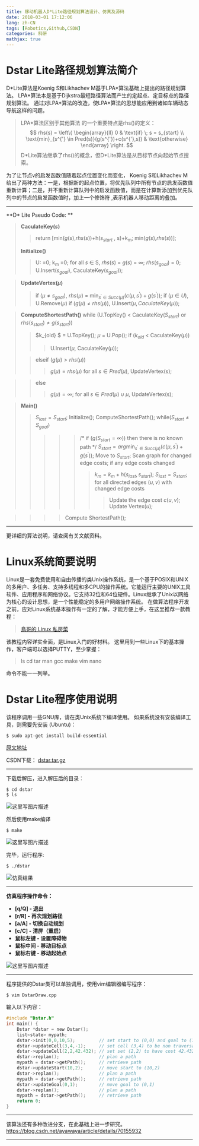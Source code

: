 ```yaml
---
title: 移动机器人D*Lite路径规划算法设计、仿真及源码
date: 2018-03-01 17:12:06
lang: zh-CN
tags: [Robotics,Github,CSDN]
categories: 科研
mathjax: true
---
```


# Dstar Lite路径规划算法简介
D\*Lite算法是Koenig S和Likhachev M基于LPA\*算法基础上提出的路径规划算法。 LPA\*算法本是基于Dijkstra最短路径算法而产生的定起点、定目标点的路径规划算法。 通过对LPA\*算法的改造，使LPA\*算法的思想能应用到诸如车辆动态导航这样的问题。 
> LPA\*算法区别于其他算法 的一个重要特点是rhs()的定义：
> $$
> rhs(s) = \left\{
>  \begin{array}{ll}
> 0 & \text{if} \; s = s_{start} \\
> \text{min}_{s^{'} \in Pred(s)}(g(s^{'})+c(s^{'},s)) & \text{otherwise}
> \end{array} 
> \right.
> $$
> D\*Lite算法继承了rhs()的概念，但D\*Lite算法是从目标节点向起始节点搜索。

<!-- more -->

为了让节点v的启发函数值随着起点位置变化而变化， Koenig S和Likhachev M给出了两种方法：一是，根据新的起点位置，将优先队列中所有节点的启发函数值重新计算；二是，并不重新计算队列中的启发函数值，而是在计算新添加到优先队列中的节点的启发函数值时，加上一个修饰符 ,表示机器人移动距离的叠加。
- - -
**D\* Lite Pseudo Code: **
> **CaculateKey(*s*)**
>> return [min(*g*(*s*),*rhs*(*s*))+h(*s*<sub>_start_</sub> , s)+k<sub>m</sub>; min(*g*(*s*),*rhs*(*s*))];
>
> __Initialize()__
> > U: =0;
> k<sub>m</sub> =0;
> for all *s* $\in$ S,  *rhs*(*s*) = *g*(*s*) = $\infty$;
> *rhs*(*s<sub>goal</sub>*) = 0;
> U.Insert(*s<sub>goal</sub>*), CaculateKey(*s<sub>goal</sub>*));

> __UpdateVertex$(\mu)$__
> >  if $(\mu \neq s_{goal})$, _rhs_$(\mu)$ = $\text{min}_{s^{'} \in Succ(\mu)}(c(\mu,s^{'})+g(s^{'}))$;
> if $(\mu \in U)$, U.Remove$(\mu)$
> if $(g(\mu) \neq rhs(\mu))$, U.Insert$(\mu, CaculateKey(\mu))$;

> **ComputeShortestPath()**
> while (U.TopKey() < CaculateKey($S_{start}$) or $rhs(s_{start}) \neq g(s_{start})$)
> > $k_{old} $ = U.TopKey();
> > $\mu$ = U.Pop();
> > if ($k_{old}$ < CaculateKey($\mu$))
> >
> > > U.Insert($\mu$, CaculateKey($\mu$));
>
> > elseif ($g(\mu) > rhs(\mu)$)
> >> $g(\mu) = rhs(\mu)$
> for all $s \in Pred(\mu)$, UpdateVertex(s);

>> else
>>> $g(\mu) = \infty$;
> for all $s \in Pred(\mu) \cup {\mu}$, UpdateVertex(s);

> **Main()**
> > $S_{last} = S_{start}$;
> > Initialize();
> > ComputeShortestPath();
> > while($S_{start} \neq S_{goal}$)
> > >>> /* if ($g(S_{start} =\infty)$) then there is no known path */
> > >>> $S_{start} = arg \text{min}_{s^{'} \in Succ(\mu)}(c(\mu,s^{'})+g(s^{'}))$;
> > >>> Move to $S_{start}$;
> > >>> Scan graph for changed edge costs;
> > >>> if any edge costs changed
> > >>>
> > >>> > $k_m = k_m + h(s_{last}, s_{start})$;
> > >>> $S_{last} = S_{start}$;
> > >>> for all directed edges $(u, v)$ with changed edge costs
> > >>> >> Update the edge cost $c(u, v)$;
> > >>> Update Vertex$(u)$;

>>>> Compute ShortestPath();

***
更详细的算法说明，请查阅有关文献资料。

<!-- more -->

# Linux系统简要说明
Linux是一套免费使用和自由传播的类Unix操作系统，是一个基于POSIX和UNIX的多用户、多任务、支持多线程和多CPU的操作系统。它能运行主要的UNIX工具软件、应用程序和网络协议。它支持32位和64位硬件。Linux继承了Unix以网络为核心的设计思想，是一个性能稳定的多用户网络操作系统。
在做算法程序开发之前，应对Linux系统基本操作有一定的了解，才能方便上手，在这里推荐一款教程：

> [鳥哥的 Linux 私房菜](http://linux.vbird.org)

该教程内容详实全面，是Linux入门的好材料。
这里用到一些Linux下的基本操作，客户端可以选择PUTTY，至少掌握：

> ls
> cd
> tar
> man
> gcc
> make
> vim
> nano

命令不能一一列举。

# Dstar Lite程序使用说明
该程序调用一些GNU库，请在类Unix系统下编译使用。
如果系统没有安装编译工具，则需要先安装 (Ubuntu)：

``` 
$ sudo apt-get install build-essential
```
[原文地址](http://blog.csdn.net/ayawaya/article/details/70155932)

CSDN下载：
[dstar.tar.gz](http://download.csdn.net/detail/ayawaya/9828088)

- - - ------------
下载后解压，进入解压后的目录：
``` 
$ cd dstar
$ ls
```
![这里写图片描述](http://img.blog.csdn.net/20170413133859594?watermark/2/text/aHR0cDovL2Jsb2cuY3Nkbi5uZXQvYXlhd2F5YQ==/font/5a6L5L2T/fontsize/400/fill/I0JBQkFCMA==/dissolve/70/gravity/SouthEast)

然后使用make编译
```
$ make
```
![这里写图片描述](http://img.blog.csdn.net/20170413133941198?watermark/2/text/aHR0cDovL2Jsb2cuY3Nkbi5uZXQvYXlhd2F5YQ==/font/5a6L5L2T/fontsize/400/fill/I0JBQkFCMA==/dissolve/70/gravity/SouthEast)

完毕，运行程序:
```
$ ./dstar
```
![仿真结果](http://img.blog.csdn.net/20170413134116089?watermark/2/text/aHR0cDovL2Jsb2cuY3Nkbi5uZXQvYXlhd2F5YQ==/font/5a6L5L2T/fontsize/400/fill/I0JBQkFCMA==/dissolve/70/gravity/SouthEast)

--------
**仿真程序操作命令：**

 - **[q/Q] - 退出**
 - **[r/R] - 再次规划路径**
 - **[a/A] - 切换自动规划**
 - **[c/C] - 清屏（重启）**
 - **鼠标左键 - 设置障碍物**
 - **鼠标中间 - 移动目标点**
 - **鼠标右键 - 移动起始点**

![这里写图片描述](http://img.blog.csdn.net/20170413140515101?watermark/2/text/aHR0cDovL2Jsb2cuY3Nkbi5uZXQvYXlhd2F5YQ==/font/5a6L5L2T/fontsize/400/fill/I0JBQkFCMA==/dissolve/70/gravity/SouthEast)

- - -
程序提供的Dstar类可以单独调用，使用vim编辑器编写程序：
```
$ vim DstarDraw.cpp
```
输入以下内容：
``` c
#include "Dstar.h"
int main() {
    Dstar *dstar = new Dstar();
    list<state> mypath;
    dstar->init(0,0,10,5);         // set start to (0,0) and goal to (10,5)
    dstar->updateCell(3,4,-1);     // set cell (3,4) to be non traversable
    dstar->updateCell(2,2,42.432); // set set (2,2) to have cost 42.432
    dstar->replan();               // plan a path
    mypath = dstar->getPath();     // retrieve path
    dstar->updateStart(10,2);      // move start to (10,2)
    dstar->replan();               // plan a path
    mypath = dstar->getPath();     // retrieve path
    dstar->updateGoal(0,1);        // move goal to (0,1)
    dstar->replan();               // plan a path
    mypath = dstar->getPath();     // retrieve path
    return 0;
}
```
* * *
该算法还有多种改进分支，在此基础上进一步研究。
https://blog.csdn.net/ayawaya/article/details/70155932
* * *
